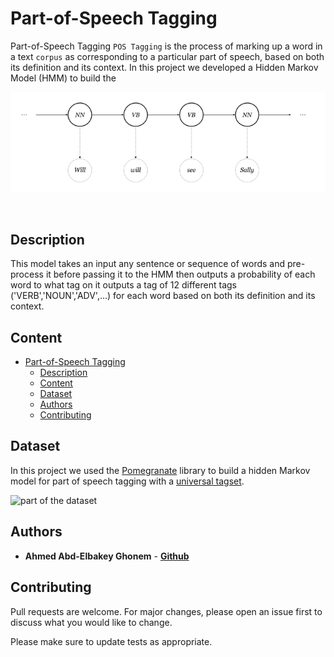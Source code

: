 # Part-of-Speech Tagging 

Part-of-Speech Tagging ```POS Tagging``` is the process of marking up a word in a text ```corpus``` as corresponding to a particular part of speech, based on both its definition and its context. In this project we developed a Hidden Markov Model (HMM) to build the 

![POS Tagging](/_post-hmm.png)


<br />

## Description
 
This model takes an input any sentence or sequence of words and pre-process it before passing it to the HMM then outputs a probability of each word to what tag on it outputs a tag of 12 different tags ('VERB','NOUN','ADV',...) for each word based on both its definition and its context.


## Content

- [Part-of-Speech Tagging](#part-of-speech-tagging)
  - [Description](#description)
  - [Content](#content)
  - [Dataset](#dataset)
  - [Authors](#authors)
  - [Contributing](#contributing)

## Dataset 

In this project we used the [Pomegranate](https://github.com/jmschrei/pomegranate) library to build a hidden Markov model for part of speech tagging with a [universal tagset](http://www.petrovi.de/data/universal.pdf).

![part of the dataset](https://i.ibb.co/XFv2J1G/Screen-Shot-2020-06-20-at-6-12-00-PM.png)
<br />



## Authors

- **Ahmed Abd-Elbakey Ghonem** - [**Github**](https://github.com/3ba2ii)


## Contributing
Pull requests are welcome. For major changes, please open an issue first to discuss what you would like to change.

Please make sure to update tests as appropriate.






